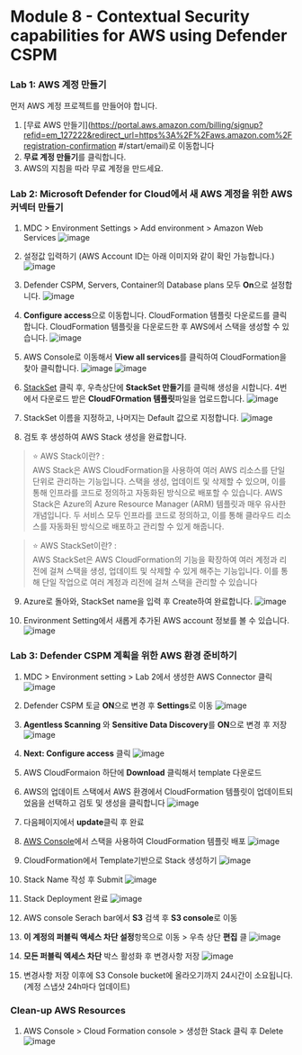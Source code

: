 # Module 8 - Contextual Security capabilities for AWS using Defender CSPM  

### Lab 1: AWS 계정 만들기

먼저 AWS 계정 프로젝트를 만들어야 합니다.

1. [무료 AWS 만들기](https://portal.aws.amazon.com/billing/signup?refid=em_127222&redirect_url=https%3A%2F%2Faws.amazon.com%2Fregistration-confirmation #/start/email)로 이동합니다 
2. **무료 계정 만들기**를 클릭합니다.
3. AWS의 지침을 따라 무료 계정을 만드세요.

### Lab 2: Microsoft Defender for Cloud에서 새 AWS 계정을 위한 AWS 커넥터 만들기

1. MDC > Environment Settings > Add environment > Amazon Web Services
   ![image](https://github.com/user-attachments/assets/cff5208a-02e0-46ca-bce6-cb171bf17913)

2. 설정값 입력하기 (AWS Account ID는 아래 이미지와 같이 확인 가능합니다.) 
   ![image](https://github.com/user-attachments/assets/73098e66-305d-473d-abd1-9ee5bd834600)

3. Defender CSPM, Servers, Container의 Database plans 모두 **On**으로 설정합니다. 
   ![image](https://github.com/user-attachments/assets/2bee9998-38d0-4e43-8739-c14c5086faca)

4. **Configure access**으로 이동합니다. CloudFormation 템플릿 다운로드를 클릭합니다. CloudFormation 템플릿을 다운로드한 후 AWS에서 스택을 생성할 수 있습니다.
   ![image](https://github.com/user-attachments/assets/f40eba88-b520-46f5-9eda-9a6f3a76c9ab)

5. AWS Console로 이동해서 **View all services**를 클릭하여 CloudFormation을 찾아 클릭합니다.
   ![image](https://github.com/user-attachments/assets/8991c9f0-74df-4362-ae03-b8eeb6efc3f0)
   ![image](https://github.com/user-attachments/assets/63542f84-731d-400f-a259-d8b3ae69e26e)

6. [StackSet](https://eu-north-1.console.aws.amazon.com/cloudformation/home?region=eu-north-1#/stacksets) 클릭 후, 우측상단에 **StackSet 만들기**를 클릭해 생성을 시합니다. 4번에서 다운로드 받은 **CloudFOrmation 템플릿**파일을 업로드합니다.
   ![image](https://github.com/user-attachments/assets/7b95767f-d139-468c-a8bd-fa13429706b3)

7. StackSet 이름을 지정하고, 나머지는 Default 값으로 지정합니다. 
   ![image](https://github.com/user-attachments/assets/11dcaba2-218d-40c8-8bea-c99d45fb8a11)

8. 검토 후 생성하여 AWS Stack 생성을 완료합니다.

> ⭐ AWS Stack이란? : <br>
> AWS Stack은 AWS CloudFormation을 사용하여 여러 AWS 리소스를 단일 단위로 관리하는 기능입니다. 스택을 생성, 업데이트 및 삭제할 수 있으며, 이를 통해 인프라를 코드로 정의하고 자동화된 방식으로 배포할 수 있습니다. AWS Stack은 Azure의 Azure Resource Manager (ARM) 템플릿과 매우 유사한 개념입니다. 두 서비스 모두 인프라를 코드로 정의하고, 이를 통해 클라우드 리소스를 자동화된 방식으로 배포하고 관리할 수 있게 해줍니다.

> ⭐ AWS StackSet이란? : <br>
> AWS StackSet은 AWS CloudFormation의 기능을 확장하여 여러 계정과 리전에 걸쳐 스택을 생성, 업데이트 및 삭제할 수 있게 해주는 기능입니다. 이를 통해 단일 작업으로 여러 계정과 리전에 걸쳐 스택을 관리할 수 있습니다

9. Azure로 돌아와, StackSet name을 입력 후 Create하여 완료합니다. 
    ![image](https://github.com/user-attachments/assets/4a4c5a0d-68cf-4eb4-a79f-c400a43044b4)

10. Environment Setting에서 새롭게 추가된 AWS account 정보를 볼 수 있습니다.
    ![image](https://github.com/user-attachments/assets/8055e8b0-6547-4668-b1aa-a675d8d27598)



### Lab 3: Defender CSPM 계획을 위한 AWS 환경 준비하기
1. MDC > Environment setting > Lab 2에서 생성한 AWS Connector 클릭
   ![image](https://github.com/user-attachments/assets/b2cb7cac-56e7-45dc-9297-f21eaecf6a14)

2. Defender CSPM 토글 **ON**으로 변경 후 **Settings**로 이동 
    ![image](https://github.com/user-attachments/assets/1842cddf-5fd7-42de-a39b-e10b4a268183)

3. **Agentless Scanning** 와 **Sensitive Data Discovery**를 **ON**으로 변경 후 저장 
    ![image](https://github.com/user-attachments/assets/473060fb-3d2d-43a5-97fc-eb793d1a3628)

4. **Next: Configure access** 클릭
    ![image](https://github.com/user-attachments/assets/f77a88ff-4937-4940-8616-f03338ffc648)

5.  AWS CloudFormaion 하단에 **Download** 클릭해서 template 다운로드
6.  AWS의 업데이트 스택에서 AWS 환경에서 CloudFormation 템플릿이 업데이트되었음을 선택하고 검토 및 생성을 클릭합니다
     ![image](https://github.com/user-attachments/assets/78967dce-5c60-4101-be35-583db4429e67)

7. 다음페이지에서 **update**클릭 후 완료

8. [AWS Console](https://eu-north-1.console.aws.amazon.com/console/home?region=eu-north-1#)에서 스택을 사용하여 CloudFormation 템플릿 배포 
    ![image](https://github.com/user-attachments/assets/8ce7110c-071d-4d82-b1e9-ae5041da8444)

9. CloudFormation에서 Template기반으로 Stack 생성하기 
    ![image](https://github.com/user-attachments/assets/fea7a34c-670c-42cb-9f4e-aaee7298b4e8)

10. Stack Name 작성 후 Submit
    ![image](https://github.com/user-attachments/assets/38e74329-f198-40d2-8472-6a289183841b)

11. Stack Deployment 완료
    ![image](https://github.com/user-attachments/assets/7c78d52a-41e6-4e50-9499-30e4f207f209)

12. AWS console Serach bar에서 **S3** 검색 후 **S3 console**로 이동
13. **이 계정의 퍼블릭 액세스 차단 설정**항목으로 이동 > 우측 상단 **편집** 클
    ![image](https://github.com/user-attachments/assets/53e6ed5b-69a3-46bd-b44b-b62f03e11a03)

14. **모든 퍼블릭 엑세스 차단** 박스 활성화 후 변경사항 저장 
    ![image](https://github.com/user-attachments/assets/ba1eac96-07e8-4320-becf-18e80762e644)

14. 변경사항 저장 이후에 S3 Console bucket에 올라오기까지 24시간이 소요됩니다. (계정 스냅샷 24h마다 업데이트)


### Clean-up AWS Resources
1. AWS Console > Cloud Formation console > 생성한 Stack 클릭 후 Delete
   ![image](https://github.com/user-attachments/assets/a2e6f872-d344-4d43-8f47-d8331d8237c9)


